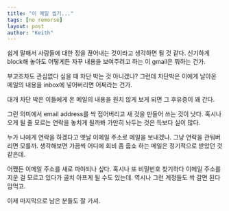 ```yaml
---
title: "이 메일 씹기..."
tags: [no remorse]
layout: post
author: "Keith"
---
```


쉽게 말해서 사람들에 대한 정을 끊어내는 것이라고 생각하면 될 것 같다. 신기하게 block해 놓아도 어떻게든 자꾸 내용을 보여주려고 하는 이 gmail은 뭐하는 건가.

부고조차도 관심없다 싶을 때 차단 박는 것 아니겠나? 그런데 차단박은 이에게 날아온 메일의 내용을 inbox에 넣어버리면 어쩌라는 건가.

대개 차단 박은 이들에게 온 메일의 내용을 원치 않게 보게 되면 그 후유증이 꽤 간다.

그런 의미에서 email address를 싹 접어버리고 새 것을 만들어 쓰는 것이 낫다. 혹시나 오게 될 줄 모르는 연락을 놓치게 될까봐 가만히 놔두는 것은 득보다 실이 많다. 

누가 나에게 연락을 하겠다고 옛날 이메일 주소로 메일을 보내겠나. 그냥 연락을 관둬버리면 모를까. 생각해보면 가끔씩 어디에 회비 좀 줍쇼 하는 메일은 정기적으로 받았던 것 같은데.

어쨌든 이메일 주소를 새로 파야되나 싶다. 혹시나 또 비밀번호 찾기하다 이메일 주소를 지운 걸 모르고 있다가 골치 아프게 될 수도 있는데. 역시나 그런 계정들도 싹 갈면 된다 맘먹고.

이제 마지막으로 남은 분들도 잘 가셔. 